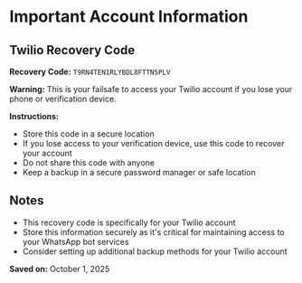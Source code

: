 # Important Account Information

## Twilio Recovery Code

**Recovery Code:** `T9RN4TEN1RLYBDL8FTTN5PLV`

**Warning:** This is your failsafe to access your Twilio account if you lose your phone or verification device.

**Instructions:**
- Store this code in a secure location
- If you lose access to your verification device, use this code to recover your account
- Do not share this code with anyone
- Keep a backup in a secure password manager or safe location

## Notes

- This recovery code is specifically for your Twilio account
- Store this information securely as it's critical for maintaining access to your WhatsApp bot services
- Consider setting up additional backup methods for your Twilio account

**Saved on:** October 1, 2025